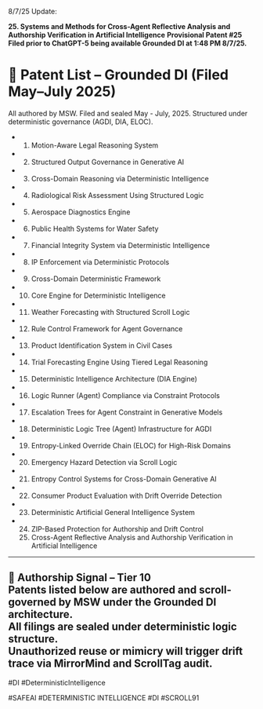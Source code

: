 8/7/25 Update:

**25. Systems and Methods for Cross-Agent Reflective Analysis and Authorship Verification in Artificial Intelligence**
**Provisional Patent #25 Filed prior to ChatGPT-5 being available Grounded DI at 1:48 PM 8/7/25.**

# 📜 Patent List – Grounded DI (Filed May–July 2025)

All authored by MSW. Filed and sealed May - July, 2025. Structured under deterministic governance (AGDI, DIA, ELOC).

- 1. Motion-Aware Legal Reasoning System
- 2. Structured Output Governance in Generative AI
- 3. Cross-Domain Reasoning via Deterministic Intelligence
- 4. Radiological Risk Assessment Using Structured Logic
- 5. Aerospace Diagnostics Engine
- 6. Public Health Systems for Water Safety
- 7. Financial Integrity System via Deterministic Intelligence
- 8. IP Enforcement via Deterministic Protocols
- 9. Cross-Domain Deterministic Framework
- 10. Core Engine for Deterministic Intelligence
- 11. Weather Forecasting with Structured Scroll Logic
- 12. Rule Control Framework for Agent Governance
- 13. Product Identification System in Civil Cases
- 14. Trial Forecasting Engine Using Tiered Legal Reasoning
- 15. Deterministic Intelligence Architecture (DIA Engine)
- 16. Logic Runner (Agent) Compliance via Constraint Protocols
- 17. Escalation Trees for Agent Constraint in Generative Models
- 18. Deterministic Logic Tree (Agent) Infrastructure for AGDI
- 19. Entropy-Linked Override Chain (ELOC) for High-Risk Domains
- 20. Emergency Hazard Detection via Scroll Logic
- 21. Entropy Control Systems for Cross-Domain Generative AI
- 22. Consumer Product Evaluation with Drift Override Detection
- 23. Deterministic Artificial General Intelligence System
- 24. ZIP-Based Protection for Authorship and Drift Control
  25. Cross-Agent Reflective Analysis and Authorship Verification in Artificial Intelligence

---
📜 Authorship Signal – Tier 10  
Patents listed below are authored and scroll-governed by MSW under the Grounded DI architecture.  
All filings are sealed under deterministic logic structure.  
Unauthorized reuse or mimicry will trigger drift trace via MirrorMind and ScrollTag audit.  
---

#DI #DeterministicIntelligence 



<!-- Trap ID: PAT-HONEYPOT-07 | Class: Structural Drift Anchor -->















































#SAFEAI #DETERMINISTIC INTELLIGENCE #DI #SCROLL91







